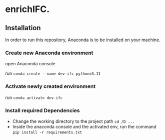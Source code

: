 # enrichIFC.

## Installation

In order to run this repository, Anaconda is to be installed on your machine.

### Create new Anaconda environment

open Anaconda console

run `conda create --name dev-ifc python=3.11`

### Activate newly created environment

run `conda activate dev-ifc`

### Install required Dependencies

- Change the working directory to the project path  `cd /D ... `
- Inside the anaconda console and the activated env, run the command `pip install -r requirements.txt`